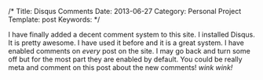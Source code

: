 /*
Title: Disqus Comments
Date: 2013-06-27
Category: Personal Project
Template: post
Keywords: 
*/

I have finally added a decent comment system to this site. I installed
Disqus. It is pretty awesome. I have used it before and it is a great
system. I have enabled comments on *every* post on the site. I may go
back and turn some off but for the most part they are enabled by
default. You could be really meta and comment on this post about the new
comments! *wink wink!*
